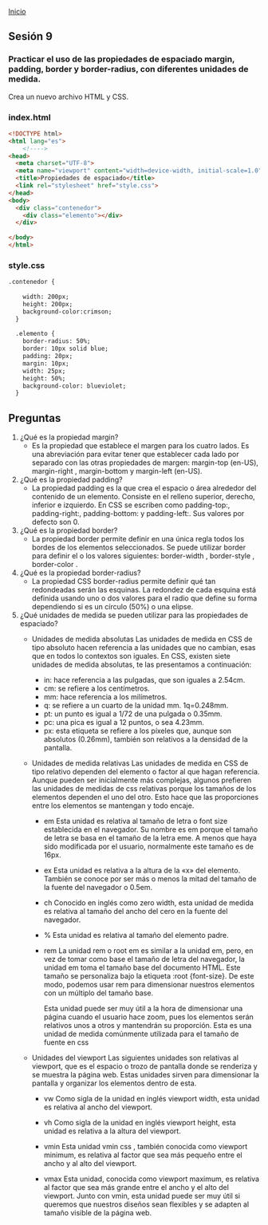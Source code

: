 <!-- No borrar o modificar -->
[Inicio](./index.md)

## Sesión 9 


<!-- Su documentación aquí -->

### Practicar el uso de las propiedades de espaciado margin, padding, border y border-radius, con diferentes unidades de medida.

Crea un nuevo archivo HTML y CSS.

### index.html

```html
<!DOCTYPE html>
<html lang="es">
    <!---->
<head>
  <meta charset="UTF-8">
  <meta name="viewport" content="width=device-width, initial-scale=1.0">
  <title>Propiedades de espaciado</title>
  <link rel="stylesheet" href="style.css">
</head>
<body>
  <div class="contenedor">
    <div class="elemento"></div>
  </div>
  
</body>
</html>  
```

### style.css

```html
.contenedor {
    
    width: 200px;
    height: 200px;
    background-color:crimson;
  }
  
  .elemento {
    border-radius: 50%;
    border: 10px solid blue;
    padding: 20px;
    margin: 10px;
    width: 25px;
    height: 50%;
    background-color: blueviolet;
  }

```

## Preguntas

1. ¿Qué es la propiedad margin?
    * Es la propiedad que establece el margen para los cuatro lados. Es una abreviación para evitar tener que establecer cada lado por separado con las otras propiedades de margen: margin-top (en-US), margin-right , margin-bottom y margin-left (en-US).
2. ¿Qué es la propiedad padding?
    * La propiedad padding es la que crea el espacio o área alrededor del contenido de un elemento. Consiste en el relleno superior, derecho, inferior e izquierdo. En CSS se escriben como padding-top:, padding-right:, padding-bottom: y padding-left:. Sus valores por defecto son 0.
3. ¿Qué es la propiedad border?
    * La propiedad border permite definir en una única regla todos los bordes de los elementos seleccionados. Se puede utilizar border para definir el o los valores siguientes: border-width , border-style , border-color . 
4. ¿Qué es la propiedad border-radius?
    * La propiedad CSS border-radius permite definir qué tan redondeadas serán las esquinas. La redondez de cada esquina está definida usando uno o dos valores para el radio que define su forma dependiendo si es un círculo (50%) o una elipse.
5. ¿Qué unidades de medida se pueden utilizar para las propiedades de espaciado?
    * Unidades de medida absolutas
Las unidades de medida en CSS de tipo absoluto hacen referencia a las unidades que no cambian, esas que en todos lo contextos son iguales. En CSS, existen siete unidades de medida absolutas, te las presentamos a continuación:

        * in: hace referencia a las pulgadas, que son iguales a 2.54cm.
        * cm: se refiere a los centímetros.
        * mm: hace referencia a los milímetros.
        * q: se refiere a un cuarto de la unidad mm. 1q=0.248mm.
        * pt: un punto es igual a 1/72 de una pulgada o 0.35mm.
        * pc: una pica es igual a 12 puntos, o sea 4.23mm.
        * px: esta etiqueta se refiere a los píxeles que, aunque son absolutos (0.26mm), también son relativos a la densidad de la pantalla. 

    * Unidades de medida relativas
Las unidades de medida en CSS de tipo relativo dependen del elemento o factor al que hagan referencia. Aunque pueden ser inicialmente más complejas, algunos prefieren las unidades de medidas de css relativas porque los tamaños de los elementos dependen el uno del otro. Esto hace que las proporciones entre los elementos se mantengan y todo encaje.
        * em
Esta unidad es relativa al tamaño de letra o font size establecida en el navegador. Su nombre es em porque el tamaño de letra se basa en el tamaño de la letra eme. A menos que haya sido modificada por el usuario, normalmente este tamaño es de 16px.
        * ex
Esta unidad es relativa a la altura de la «x» del elemento. También se conoce por ser más o menos la mitad del tamaño de la fuente del navegador o 0.5em.
        * ch
Conocido en inglés como zero width, esta unidad de medida es relativa al tamaño del ancho del cero en la fuente del navegador.
        * %
Esta unidad es relativa al tamaño del elemento padre.
        * rem
La unidad rem o root em es similar a la unidad em, pero, en vez de tomar como base el tamaño de letra del navegador, la unidad em toma el tamaño base del documento HTML. Este tamaño se personaliza bajo la etiqueta :root {font-size}. De este modo, podemos usar rem para dimensionar nuestros elementos con un múltiplo del tamaño base.

            Esta unidad puede ser muy útil a la hora de dimensionar una página cuando el usuario hace zoom, pues los elementos serán relativos unos a otros y mantendrán su proporción. Esta es una unidad de medida comúnmente utilizada para el tamaño de fuente en css

    * Unidades del viewport
Las siguientes unidades son relativas al viewport, que es el espacio o trozo de pantalla donde se renderiza y se muestra la página web. Estas unidades sirven para dimensionar la pantalla y organizar los elementos dentro de esta.
        * vw
Como sigla de la unidad en inglés viewport width, esta unidad es relativa al ancho del viewport.
        * vh
Como sigla de la unidad en inglés viewport height, esta unidad es relativa a la altura del viewport.
        * vmin
Esta unidad vmin css , también conocida como viewport minimum, es relativa al factor que sea más pequeño entre el ancho y al alto del viewport.

        * vmax
Esta unidad, conocida como viewport maximum, es relativa al factor que sea más grande entre el ancho y el alto del viewport. Junto con vmin, esta unidad puede ser muy útil si queremos que nuestros diseños sean flexibles y se adapten al tamaño visible de la página web.
